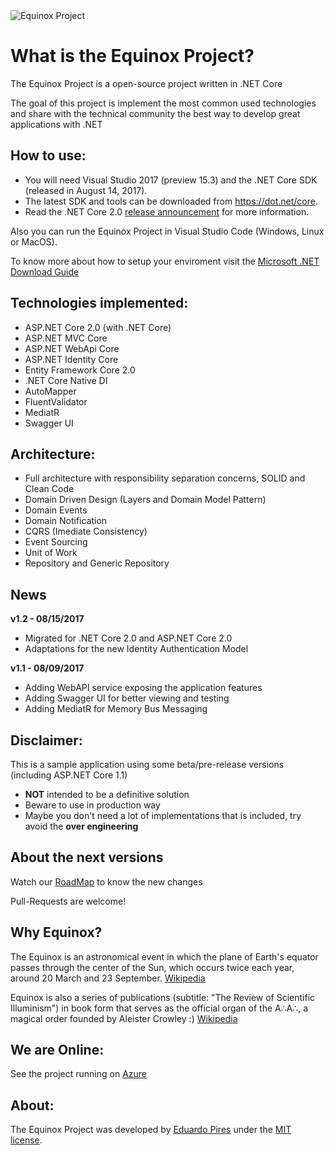 <img src="http://www.eduardopires.net.br/wp-content/uploads/2016/12/EquinoxLogo.png" alt="Equinox Project"> 


What is the Equinox Project?
=====================
The Equinox Project is a open-source project written in .NET Core

The goal of this project is implement the most common used technologies and share with the technical community the best way to develop great applications with .NET

## How to use:
- You will need Visual Studio 2017 (preview 15.3) and the .NET Core SDK (released in August 14, 2017).
- The latest SDK and tools can be downloaded from https://dot.net/core. 
- Read the .NET Core 2.0 [release announcement](https://blogs.msdn.microsoft.com/dotnet/2017/08/14/announcing-net-core-2-0/) for more information.

Also you can run the Equinox Project in Visual Studio Code (Windows, Linux or MacOS).

To know more about how to setup your enviroment visit the [Microsoft .NET Download Guide](https://www.microsoft.com/net/download)

## Technologies implemented:

- ASP.NET Core 2.0 (with .NET Core)
 - ASP.NET MVC Core 
 - ASP.NET WebApi Core
 - ASP.NET Identity Core
- Entity Framework Core 2.0
- .NET Core Native DI
- AutoMapper
- FluentValidator
- MediatR
- Swagger UI







## Architecture:

- Full architecture with responsibility separation concerns, SOLID and Clean Code
- Domain Driven Design (Layers and Domain Model Pattern)
- Domain Events
- Domain Notification
- CQRS (Imediate Consistency)
- Event Sourcing
- Unit of Work
- Repository and Generic Repository

## News

**v1.2 - 08/15/2017**
- Migrated for .NET Core 2.0 and ASP.NET Core 2.0
- Adaptations for the new Identity Authentication Model

**v1.1 - 08/09/2017**
- Adding WebAPI service exposing the application features
- Adding Swagger UI for better viewing and testing
- Adding MediatR for Memory Bus Messaging

## Disclaimer:
This is a sample application using some beta/pre-release versions (including ASP.NET Core 1.1)
- **NOT** intended to be a definitive solution
- Beware to use in production way
- Maybe you don't need a lot of implementations that is included, try avoid the **over engineering**

## About the next versions
Watch our [RoadMap](https://github.com/EduardoPires/EquinoxProject/wiki/RoadMap) to know the new changes

Pull-Requests are welcome!

## Why Equinox?
The Equinox is an astronomical event in which the plane of Earth's equator passes through the center of the Sun, which occurs twice each year, around 20 March and 23 September. [Wikipedia](https://en.wikipedia.org/wiki/Equinox)

Equinox is also a series of publications (subtitle: "The Review of Scientific Illuminism") in book form that serves as the official organ of the A∴A∴, a magical order founded by Aleister Crowley :) [Wikipedia](https://en.wikipedia.org/wiki/The_Equinox)

## We are Online:
See the project running on <a href="http://equinoxproject.azurewebsites.net" target="_blank">Azure</a>

## About:
The Equinox Project was developed by [Eduardo Pires](http://eduardopires.net.br) under the [MIT license](LICENSE).
